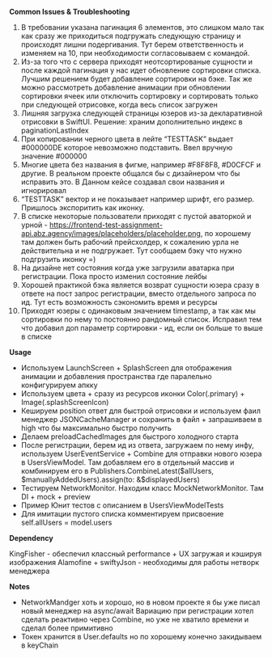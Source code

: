 **Common Issues & Troubleshooting**

1. В требовании указана пагинация 6 элементов, это слишком мало так как сразу же приходиться подгружать следующую страницу и происходят лишни подергивания. Тут берем ответственность и изменяем на 10, при необходимости согласовываем с командой.
2. Из-за того что с сервера приходят неотсортированые сущности и после каждой пагинация у нас идет обновление сортировки списка. Лучшим решением будет добавление сортировки на бэке. Так же можно рассмотреть добавление анимации при обновлении сортировки ячеек или отключить сортировку и сортировать только при следующей отрисовке, когда  весь список загружен
3. Лишняя загрузка следующей страницы юзеров из-за декларативной отрисовки в SwiftUI. Решение: храним дополнительно индекс в paginationLastIndex
4. При копировании черного цвета в лейте “TESTTASK” выдает #000000DE которое невозможно подставить. Ввел вручную значение #000000
5. Многие цвета без названия в фигме, например #F8F8F8, #D0CFCF и другие.  В реальном проекте общался бы с дизайнером что бы исправить это. В Данном кейсе создавал свои названия и игнорировал 
6. “TESTTASK” вектор и не показывает например шрифт, его размер. Пришлось экспоритить как иконку. 
7. В списке некоторые пользователи приходят с пустой аваторкой и урной - https://frontend-test-assignment-api.abz.agency/images/placeholders/placeholder.png, по хорошему там должен быть рабочий прейсхолдер, к сожалению урла не действительна и не подгружает. Тут сообщаем бэку что нужно подгрузить иконку =)
8. На дизайне нет состояния когда уже загрузили аватарка при регистрации. Пока просто изменил состояние лейбы
9. Хорошей практикой бэка является возврат сущности юзера сразу в ответе на пост запрос регистрации, вместо отдельного запроса по ид. Тут есть возможность сэкономить время и ресурсы
10. Приходят юзеры с одинаковым значением timestamp, а так как мы сортировки по нему то постоянно рандомный список. Исправил тем что добавил доп параметр сортировки - ид, если он больше то выше в списке

**Usage**

- Используем LaunchScreen + SplashScreen для отображения анимации и добавления пространства где паралельно конфигурируем апкку
- Используем цвета  + сразу из ресурсов иконки Color(.primary) +  Image(.splashScreenIcon)
- Кешируем position ответ для быстрой отрисовки и используем фаил менеджер JSONCacheManager и сохранить в файл + запрашиваем в high что бы максимально быстро получить
- Делаем preloadCachedImages для быстрого холодного старта
- После регистрации, берем ид из ответа, загружаем по нему инфу, используем UserEventService + Combine для отправки нового юзера в UsersViewModel. Там добавляем его в отдельный массив и комбинируем его в Publishers.CombineLatest($allUsers, $manuallyAddedUsers).assign(to: &$displayedUsers)
- Тестируем NetworkMonitor. Находим класс MockNetworkMonitor. Там DI + mock + preview
- Пример Юнит тестов с описанием в UsersViewModelTests
- Для имитации пустого списка комментируем присвоение self.allUsers = model.users

**Dependency**

KingFisher - обеспечил классный performance + UX загружая и кэшируя изображения
Alamofine + swiftyJson - необходимы для работы нетворк менеджера

**Notes** 

- NetworkMandger хоть и хорошо, но в новом проекте я бы уже писал новый менеджер на async/await Вариацию при регистрации хотел сделать реактивно через Combine, но уже не хватило времени и сделал более примитивно
- Токен хранится в User.defaults но по хорошему конечно закидываем в keyChain
